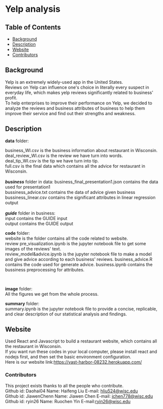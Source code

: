 # Yelp analysis

## Table of Contents

- [Background](#background)
- [Description](#description)
- [Website](#usage)
- [Contributors](#contributors)

## Background

Yelp is an extremely widely-used app in the United States. <br/>
Reviews on Yelp can influence one's choice in literally every suspect in everyday life, which makes yelp reviews significantly related to business' profit. <br/>
To help enterprises to improve their performance on Yelp, we decided to analyze the reviews and business attributes of business to help them improve their service and find out their strengths and weakness.<br/>

## Description

**data** folder:<br/>

business_WI.csv is the business information about restaurant in Wisconsin.<br/>
deal_review_WI.csv is the review we have turn into words.<br/>
deal_tip_WI.csv is the tip we have turn into tip.<br/>
full.csv is the final data which contains all the advice for restaurant in Wisconsin.<br/>
<br/>
***business*** folder in data:
business_final_presentation1.json contains the data used for presentation1<br/>
bussiness_advice.txt contains the data of advice given business<br/>
bussiness_linear.csv contains the significant attributes in linear regression output<br/>
<br/>
***guide*** folder in business:<br/>
input contains the GUIDE input<br/>
output contains the GUIDE output<br/>


**code** folder:<br/>
website is the folder contains all the code related to website.<br/>
review pre_visualization.ipynb is the jupyter notebook file to get some images of the reviews' text.<br/>
review_model&advice.ipynb is the jupyter notebook file to make a model and give advice according to each business' reviews.
business_advice.R contains the code used for generate advice.
business.ipynb contains the bussiness preprocessing for attributes.

<br/>




**image** folder:<br/>
All the figures we get from the whole process.<br/>

**summary** folder:<br/>
summary.ipynb is the jupyter notebook file to provide a concise, replicable, and clear description of our statistical analysis and findings.<br/>


## Website

Used React and Javascript to build a restaurant website, which contains all the restaurant in Wisconsin.<br/>
If you want run these codes in your local computer, please install react and nodejs first, and then set the basic environment configuration.<br/>
Here is our website link:https://vast-harbor-08232.herokuapp.com/<br/>

### Contributors
This project exists thanks to all the people who contribute.<br/>
Github id: Daohai04 Name: Haifeng Liu E-mail: hliu524@wisc.edu<br/>
Github id: JiawenChenn Name: Jiawen Chen E-mail: jchen778@wisc.edu<br/>
Github id: ryin26 Name: Ruochen Yin E-mail:ryin26@wisc.edu<br/>
